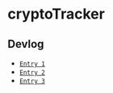 # cryptoTracker
 



## Devlog

- [`Entry 1`](devlog/entry1.md)
- [`Entry 2`](devlog/entry2.md)
- [`Entry 3`](devlog/entry3.md)